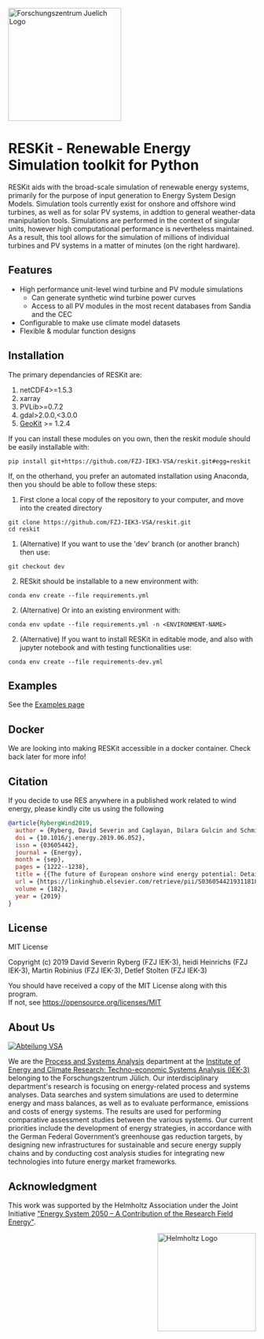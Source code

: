 <a href="https://www.fz-juelich.de/iek/iek-3/EN/Home/home_node.html"><img src="http://www.fz-juelich.de/SharedDocs/Bilder/IBG/IBG-3/DE/Plant-soil-atmosphere%20exchange%20processes/INPLAMINT%20(BONARES)/Bild3.jpg?__blob=poster" alt="Forschungszentrum Juelich Logo" width="230px"></a>

# RESKit - **R**enewable **E**nergy **S**imulation tool**kit** for Python

RESKit aids with the broad-scale simulation of renewable energy systems, primarily for the purpose of input generation to Energy System Design Models. Simulation tools currently exist for onshore and offshore wind turbines, as well as for solar PV systems, in addtion to general weather-data manipulation tools. Simulations are performed in the context of singular units, however high computational performance is nevertheless maintained. As a result, this tool allows for the simulation of millions of individual turbines and PV systems in a matter of minutes (on the right hardware).

## Features

- High performance unit-level wind turbine and PV module simulations
  - Can generate synthetic wind turbine power curves
  - Access to all PV modules in the most recent databases from Sandia and the CEC
- Configurable to make use climate model datasets
- Flexible & modular function designs

## Installation

The primary dependancies of RESKit are:

1. netCDF4>=1.5.3
2. xarray
3. PVLib>=0.7.2
4. gdal>2.0.0,<3.0.0
5. <a href="https://github.com/FZJ-IEK3-VSA/geokit">GeoKit</a> >= 1.2.4

If you can install these modules on you own, then the reskit module should be easily installable with:

```
pip install git+https://github.com/FZJ-IEK3-VSA/reskit.git#egg=reskit
```

If, on the otherhand, you prefer an automated installation using Anaconda, then you should be able to follow these steps:

1. First clone a local copy of the repository to your computer, and move into the created directory

```
git clone https://github.com/FZJ-IEK3-VSA/reskit.git
cd reskit
```

1. (Alternative) If you want to use the 'dev' branch (or another branch) then use:

```
git checkout dev
```

2. RESkit should be installable to a new environment with:

```
conda env create --file requirements.yml
```

2. (Alternative) Or into an existing environment with:

```
conda env update --file requirements.yml -n <ENVIRONMENT-NAME>
```

2. (Alternative) If you want to install RESKit in editable mode, and also with jupyter notebook and with testing functionalities use:

```
conda env create --file requirements-dev.yml
```

## Examples

See the [Examples page](Examples/)

## Docker

We are looking into making RESKit accessible in a docker container. Check back later for more info!

## Citation

If you decide to use RES anywhere in a published work related to wind energy, please kindly cite us using the following

```bibtex
@article{RybergWind2019,
  author = {Ryberg, David Severin and Caglayan, Dilara Gulcin and Schmitt, Sabrina and Lin{\ss}en, Jochen and Stolten, Detlef and Robinius, Martin},
  doi = {10.1016/j.energy.2019.06.052},
  issn = {03605442},
  journal = {Energy},
  month = {sep},
  pages = {1222--1238},
  title = {{The future of European onshore wind energy potential: Detailed distribution and simulation of advanced turbine designs}},
  url = {https://linkinghub.elsevier.com/retrieve/pii/S0360544219311818},
  volume = {182},
  year = {2019}
}

```

## License

MIT License

Copyright (c) 2019 David Severin Ryberg (FZJ IEK-3), heidi Heinrichs (FZJ IEK-3), Martin Robinius (FZJ IEK-3), Detlef Stolten (FZJ IEK-3)

You should have received a copy of the MIT License along with this program.  
If not, see <https://opensource.org/licenses/MIT>

## About Us

<a href="https://www.fz-juelich.de/iek/iek-3/EN/Home/home_node.html"><img src="http://fz-juelich.de/SharedDocs/Bilder/IEK/IEK-3/Abteilungen2015/VSA_DepartmentPicture_2017.jpg?__blob=normal" alt="Abteilung VSA"></a>

We are the [Process and Systems Analysis](http://www.fz-juelich.de/iek/iek-3/EN/Forschung/_Process-and-System-Analysis/_node.html) department at the [Institute of Energy and Climate Research: Techno-economic Systems Analysis (IEK-3)](http://www.fz-juelich.de/iek/iek-3/EN/Home/home_node.html) belonging to the Forschungszentrum Jülich. Our interdisciplinary department's research is focusing on energy-related process and systems analyses. Data searches and system simulations are used to determine energy and mass balances, as well as to evaluate performance, emissions and costs of energy systems. The results are used for performing comparative assessment studies between the various systems. Our current priorities include the development of energy strategies, in accordance with the German Federal Government’s greenhouse gas reduction targets, by designing new infrastructures for sustainable and secure energy supply chains and by conducting cost analysis studies for integrating new technologies into future energy market frameworks.

## Acknowledgment

This work was supported by the Helmholtz Association under the Joint Initiative ["Energy System 2050 – A Contribution of the Research Field Energy"](https://www.helmholtz.de/en/research/energy/energy_system_2050/).

<a href="https://www.helmholtz.de/en/"><img src="https://www.helmholtz.de/fileadmin/user_upload/05_aktuelles/Marke_Design/logos/HG_LOGO_S_ENG_RGB.jpg" alt="Helmholtz Logo" width="200px" style="float:right"></a>
